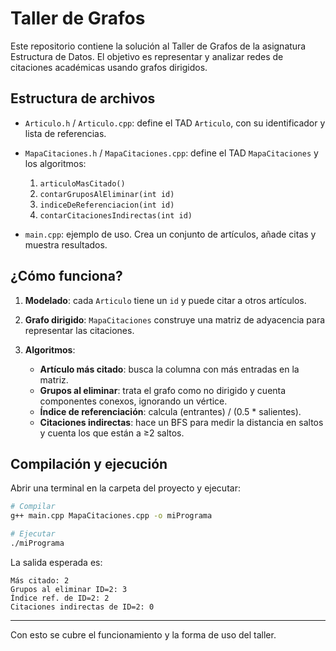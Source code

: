 # Taller de Grafos

Este repositorio contiene la solución al Taller de Grafos de la asignatura Estructura de Datos. El objetivo es representar y analizar redes de citaciones académicas usando grafos dirigidos.

## Estructura de archivos

* `Articulo.h` / `Articulo.cpp`: define el TAD `Articulo`, con su identificador y lista de referencias.
* `MapaCitaciones.h` / `MapaCitaciones.cpp`: define el TAD `MapaCitaciones` y los algoritmos:

  1. `articuloMasCitado()`
  2. `contarGruposAlEliminar(int id)`
  3. `indiceDeReferenciacion(int id)`
  4. `contarCitacionesIndirectas(int id)`
* `main.cpp`: ejemplo de uso. Crea un conjunto de artículos, añade citas y muestra resultados.

## ¿Cómo funciona?

1. **Modelado**: cada `Articulo` tiene un `id` y puede citar a otros artículos.
2. **Grafo dirigido**: `MapaCitaciones` construye una matriz de adyacencia para representar las citaciones.
3. **Algoritmos**:

   * **Artículo más citado**: busca la columna con más entradas en la matriz.
   * **Grupos al eliminar**: trata el grafo como no dirigido y cuenta componentes conexos, ignorando un vértice.
   * **Índice de referenciación**: calcula (entrantes) / (0.5 \* salientes).
   * **Citaciones indirectas**: hace un BFS para medir la distancia en saltos y cuenta los que están a ≥2 saltos.


## Compilación y ejecución

Abrir una terminal en la carpeta del proyecto y ejecutar:

```bash
# Compilar
g++ main.cpp MapaCitaciones.cpp -o miPrograma

# Ejecutar
./miPrograma
```

La salida esperada es:

```
Más citado: 2
Grupos al eliminar ID=2: 3
Índice ref. de ID=2: 2
Citaciones indirectas de ID=2: 0
```

---

Con esto se cubre el funcionamiento y la forma de uso del taller.

